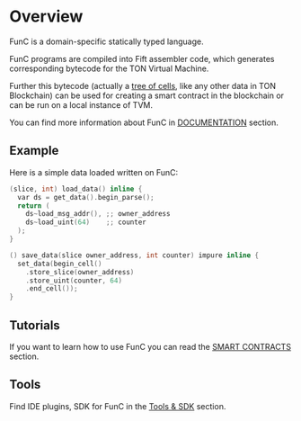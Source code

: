 # Overview


FunC is a domain-specific statically typed language.

FunC programs are compiled into Fift assembler code, which generates corresponding bytecode for the TON Virtual Machine.

Further this bytecode (actually a [tree of cells](/learn/overviews/Cells), like any other data in TON Blockchain) can be used for creating a smart contract in the blockchain or can be run on a local instance of TVM.

You can find more information about FunC in [DOCUMENTATION](/develop/func/types) section.

## Example

Here is a simple data loaded written on FunC:

```cpp
(slice, int) load_data() inline {
  var ds = get_data().begin_parse();
  return (
    ds~load_msg_addr(), ;; owner_address
    ds~load_uint(64)    ;; counter
  );
}

() save_data(slice owner_address, int counter) impure inline {
  set_data(begin_cell()
    .store_slice(owner_address)
    .store_uint(counter, 64)
    .end_cell());
}
```

## Tutorials

If you want to learn how to use FunC you can read the [SMART CONTRACTS](/develop/smart-contracts/) section.

## Tools

Find IDE plugins, SDK for FunC in the [Tools & SDK](/develop/tools) section.